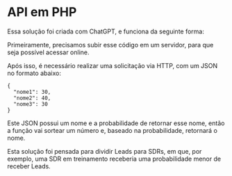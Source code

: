 # API em PHP
Essa solução foi criada com ChatGPT, e funciona da seguinte forma:

Primeiramente, precisamos subir esse código em um servidor, para que seja possível acessar online.

Após isso, é necessário realizar uma solicitação via HTTP, com um JSON no formato abaixo:

```
{
  "nome1": 30,
  "nome2": 40,
  "nome3": 30
}
```

Este JSON possui um nome e a probabilidade de retornar esse nome, então a função vai sortear um número e, baseado na probabilidade, retornará o nome.


Esta solução foi pensada para dividir Leads para SDRs, em que, por exemplo, uma SDR em treinamento receberia uma probabilidade menor de receber Leads.
